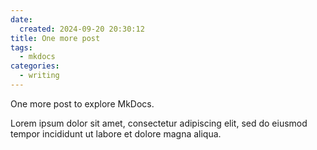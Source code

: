 ```yaml
---
date:
  created: 2024-09-20 20:30:12
title: One more post
tags: 
  - mkdocs
categories: 
  - writing
---
```


One more post to explore MkDocs.
<!-- more -->

Lorem ipsum dolor sit amet, consectetur 
adipiscing elit, sed do eiusmod tempor 
incididunt ut labore et dolore magna aliqua.